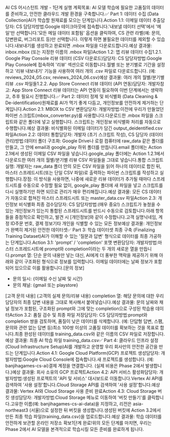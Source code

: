 AI CS 어시스턴트 개발 - 1단계 실행 계획목표: AI 모델 학습에 필요한 고품질의 데이터를 준비하고, 안전한 클라우드 개발 환경을 구축합니다.✅ Part 1: 데이터 수집 (Data Collection)AI가 학습할 원재료를 모으는 단계입니다.Action 1.1: 이메일 데이터 추출담당자: CS 담당자방법:Google 테이크아웃에 접속합니다.'내보낼 데이터 선택'에서 '메일'만 선택합니다.'모든 메일 데이터 포함됨' 옵션을 클릭하여, CS 관련 라벨(예: 문의, 답변완료, 버그리포트 등)만 선택합니다. 이렇게 하면 불필요한 데이터를 제외할 수 있습니다.내보내기를 생성하고 완료되면 .mbox 파일을 다운로드합니다.예상 결과물: inbox.mbox (또는 지정한 이름의 .mbox 파일)Action 1.2: 앱 리뷰 데이터 수집1.2.1. Google Play Console 리뷰 데이터 (CSV 다운로드)담당자: CS 담당자방법:Google Play Console에 접속하여 '리뷰' 섹션으로 이동합니다.월별 또는 분기별로 기간을 설정하고 '리뷰 내보내기' 기능을 사용하여 여러 개의 .csv 파일로 다운로드합니다. (예: reviews_2024_05.csv, reviews_2024_06.csv)예상 결과물: 여러 개의 월별/분기별 리뷰 .csv 파일들1.2.2. App Store Connect 리뷰 데이터 (API 연동)담당자: 개발자참고: App Store Connect 리뷰 데이터는 API 연동이 필요하여 이번 단계에서는 생략하고, 추후 필요시 진행합니다.✅ Part 2: 데이터 정제 및 비식별화 (Data Cleaning & De-identification)원재료를 AI가 먹기 좋게 다듬고, 개인정보를 안전하게 제거하는 단계입니다.Action 2.1: MBOX to CSV 변환담당자: 개발자방법:이전에 우리가 만들었던 파이썬 스크립트(mbox_converter.py)를 사용합니다.다운로드한 .mbox 파일을 스크립트와 같은 폴더에 넣고 실행합니다. 스크립트는 개인정보 비식별화 처리를 자동으로 수행합니다.예상 결과물: 비식별화된 이메일 데이터가 담긴 output_deidentified.csv 파일Action 2.2: 데이터 통합담당자: 개발자 (초기 스크립트 작성), CS 담당자 (데이터 관리)방법:데이터 폴더 구조화: Google Drive나 로컬 컴퓨터에 raw_data 같은 폴더를 만들고, 그 안에 email과 google_play 하위 폴더를 만듭니다.email 폴더에는 Action 2.1에서 생성된 이메일 CSV 파일을 넣습니다.google_play 폴더에는 Action 1.2.1에서 다운로드한 여러 개의 월별/분기별 리뷰 CSV 파일들을 그대로 넣습니다.통합 스크립트 실행: 개발자는 raw_data 폴더 안의 모든 CSV 파일을 읽어 하나의 데이터로 합친 뒤, 마스터 스프레드시트(또는 단일 CSV 파일)로 출력하는 파이썬 스크립트를 작성하고 실행합니다.장점: 이 방식을 사용하면, 나중에 새로운 리뷰 데이터가 추가될 때마다 스프레드시트를 수동으로 수정할 필요 없이, google_play 폴더에 새 파일을 넣고 스크립트를 다시 실행하기만 하면 되므로 관리가 매우 편리해집니다.예상 결과물: 모든 CS 데이터가 자동으로 합쳐진 마스터 스프레드시트 또는 master_data.csv 파일Action 2.3: 개인정보 비식별화 최종 검수담당자: CS 담당자방법:(매우 중요!) 스크립트가 놓쳤을 수 있는 개인정보가 있는지 통합된 스프레드시트를 반드시 수동으로 검토합니다.아래 항목들을 중점적으로 확인하고, 발견 시 [개인정보]와 같이 수정합니다.고객 실명닉네임, 계정 ID주문 번호, 결제 정보기타 개인을 식별할 수 있는 모든 정보예상 결과물: 개인정보가 완벽히 제거된 안전한 데이터셋✅ Part 3: 학습 데이터셋 최종 구축 (Finalizing Training Dataset)AI가 이해할 수 있는 '질문과 답변' 형식으로 데이터를 최종 가공하는 단계입니다.Action 3.1: 'prompt' / 'completion' 포맷 변환담당자: 개발자방법:마스터 스프레드시트에 prompt와 completion이라는 두 개의 새로운 열을 만듭니다.prompt 열: 단순 문의 내용만 넣는 대신, AI에게 더 풍부한 맥락을 제공하기 위해 아래와 같이 구조화된 형식으로 정보를 입력합니다. 이메일 데이터에는 날짜 정보가 포함되어 있으므로 이를 활용합니다.[문의 정보]
- 문의 일시: {이메일 수신 날짜 및 시간}
- 문의 채널: {gmail 또는 playstore}

[고객 문의 내용]
{고객의 실제 문의/리뷰 내용}
completion 열: 해당 문의에 대한 우리 담당자의 최종 답변 내용을 그대로 복사해서 붙여넣습니다.예상 결과물: 문의 날짜와 채널 정보가 포함된, 구조화된 prompt와 그에 맞는 completion으로 구성된 학습용 데이터Action 3.2: 품질 검수 및 최종 파일 저장담당자: CS 담당자방법:prompt와 completion 쌍을 검토하며, 품질이 낮은 데이터를 삭제합니다. (예: 단답형 답변, 스팸, 문의와 관련 없는 답변 등)최소 100쌍 이상의 고품질 데이터를 확보하는 것을 목표로 합니다.최종 완성된 데이터를 training_data.csv와 같은 이름의 CSV 파일로 저장합니다.예상 결과물: 최종 AI 학습 파일 training_data.csv✅ Part 4: 클라우드 인프라 설정 (Cloud Infrastructure Setup)AI를 개발하고 운영할 우리 회사만의 안전한 공간을 만드는 단계입니다.Action 4.1: Google Cloud Platform(GCP) 프로젝트 생성담당자: 개발자방법:Google Cloud Console에 접속합니다.새 프로젝트를 생성합니다. (예: banjihagames-cs-ai)결제 계정을 연결합니다. (실제 비용은 Phase 2에서 발생합니다.)예상 결과물: 회사 소유의 GCP 프로젝트Action 4.2: API 서비스 활성화담당자: 개발자방법:생성된 프로젝트의 'API 및 서비스' 대시보드로 이동합니다.Vertex AI API를 검색하여 '사용 설정'합니다.Cloud Storage API를 검색하여 '사용 설정'합니다.예상 결과물: Vertex AI와 Cloud Storage 사용 준비 완료Action 4.3: Cloud Storage 버킷 생성담당자: 개발자방법:Cloud Storage 메뉴로 이동하여 '버킷 만들기'를 클릭합니다.고유한 이름(예: banjihagames-cs-ai-data)을 지정하고, 리전은 asia-northeast3 (서울)으로 설정한 뒤 버킷을 생성합니다.생성된 버킷에 Action 3.2에서 만든 최종 학습 파일(training_data.csv)을 업로드합니다.예상 결과물: 학습 데이터를 안전하게 보관할 온라인 저장소 확보1단계 완료!위의 모든 단계를 마치면, 우리는 Phase 2에서 AI 모델을 본격적으로 학습시킬 모든 준비를 완료하게 됩니다.